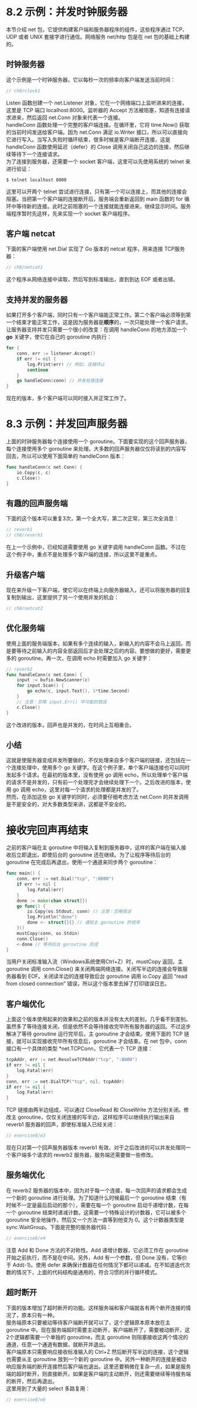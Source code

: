 # 8.2 示例：并发时钟服务器
本节介绍 net 包，它提供构建客户端和服务器程序的组件，这些程序通过 TCP、UDP 或者 UNIX 套接字进行通信。网络服务 net\/http 包是在 net 包的基础上构建的。  

## 时钟服务器
这个示例是一个时钟服务器，它以每秒一次的频率向客户端发送当前时间：
```go
// ch8/clock1
```
Listen 函数创建一个 net\.Listener 对象，它在一个网络端口上监听进来的连接，这里是 TCP 端口 localhost:8000。监听器的 Accept 方法被阻塞，知道有连接请求进来，然后返回 net\.Conn 对象来代表一个连接。  
handleConn 函数处理一个完整的客户端连接。在循环里，它将 time.Now() 获取的当前时间发送给客户端。因为 net\.Conn 满足 io\.Writer 接口，所以可以直接向它进行写入。当写入失败时循环结束，很多时候是客户端断开连接，这是 handleConn 函数使用延迟（defer）的 Close 调用关闭自己这边的连接，然后继续等待下一个连接请求。  
为了连接到服务器，还需要一个 socket 客户端，这里可以先使用系统的 telnet 来进行验证：
```
$ telnet localhost 8000
```
这里可以开两个 telnet 尝试进行连接，只有第一个可以连接上，而其他的连接会阻塞。当把第一个客户端的连接断开后，服务端会重新返回到 main 函数的 for 循环中等待新的连接。此时之前阻塞的一个连接就能连接进来，继续显示时间。服务端程序暂时先这样，先来实现一个 socket 客户端程序。  

## 客户端 netcat
下面的客户端使用 net\.Dial 实现了 Go 版本的 netcat 程序，用来连接 TCP服务器：
```go
// ch8/netcat1
```
这个程序从网络连接中读取，然后写到标准输出，直到到达 EOF 或者出错。  

## 支持并发的服务器
如果打开多个客户端，同时只有一个客户端能正常工作。第二个客户端必须等到第一个结束才能正常工作，这是因为服务器是**顺序**的，一次只能处理一个客户请求。让服务器支持并发只需要一个很小的改变：在调用 handleConn 的地方添加一个 **go** 关键字，使它在自己的 goroutine 内执行：
```go
for {
	conn, err := listener.Accept()
	if err != nil {
		log.Print(err) // 例如，连接终止
		continue
	}
	go handleConn(conn) // 并发处理连接
}
```
现在的版本，多个客户端可以同时接入并正常工作了。  

# 8.3 示例：并发回声服务器
上面的时钟服务器每个连接使用一个 goroutine。下面要实现的这个回声服务器，每个连接使用多个 goroutine 来处理。大多数的回声服务器仅仅将读到的内容写回去，所以可以使用下面简单的 handleConn 版本：
```go
func handleConn(c net.Conn) {
	io.Copy(c, c)
	c.Close()
}
```

## 有趣的回声服务端
下面的这个版本可以重复3次，第一个全大写，第二次正常，第三次全消息：
```go
// reverb1
// ch8/reverb1
```
在上一个示例中，已经知道需要使用 go 关键字调用 handleConn 函数。不过在这个例子中，重点不是处理多个客户端的连接，所以这里不是重点。


## 升级客户端
现在来升级一下客户端，使它可以在终端上向服务器输入，还可以将服务器的回复复制到输出，这里提供了另一个使用并发的机会：
```go
// ch8/netcat2
```

## 优化服务端
使用上面的服务端版本，如果有多个连续的输入，新输入的内容不会马上返回，而是要等待之前输入的内容全部返回后才会处理之后的内容。要想做的更好，需要更多的 goroutine。再一次，在调用 echo 时需要加入 go 关键字：
```go
// reverb2
func handleConn(c net.Conn) {
	input := bufio.NewScanner(c)
	for input.Scan() {
		go echo(c, input.Text(), 1*time.Second)
	}
	// 注意：忽略 input.Err() 中可能的错误
	c.Close()
}
```
这个改进的版本，回声也是并发的，在时间上互相重合。  

## 小结
这就是使服务器变成并发所要做的，不仅处理来自多个客户端的链接，还包括在一个连接处理中，使用多个 go 关键字。在这个例子里，单个客户端连接也可以同时发起多个请求。在最初的版本里，没有使用 go 调用 echo，所以处理单个客户端的请求不是并发的，只有前一个处理完才会继续处理下一个。之后改进的版本，使用 go 调用 echo，这里对每一个请求的处理都是并发的了。  
然而，在添加这些 go 关键字的同时，必须要仔细考虑方法 net\.Conn 的并发调用是不是安全的，对大多数类型来讲，这都是不安全的。  

# 接收完回声再结束
之前的客户端在主 goroutine 中将输入复制到服务器中，这样的客户端在输入接收后立即退出，即使后台的 goroutine 还在继续。为了让程序等待后台的 goroutine 在完成后再退出，使用一个通道来同步两个 goroutine：
```go
func main() {
	conn, err := net.Dial("tcp", ":8000")
	if err != nil {
		log.Fatal(err)
	}
	done := make(chan struct{})
	go func() {
		io.Copy(os.Stdout, conn) // 注意：忽略错误
		log.Println("done")
		done <- struct{}{} // 通知主 goroutine 的信号
	}()
	mustCopy(conn, os.Stdin)
	conn.Close()
	<-done // 等待后台 goroutine 完成
}
```
当用户关闭标准输入流（Windows系统使用Ctrl+Z）时，mustCopy 返回，主 goroutine 调用 conn.Close() 来关闭两端网络连接。关闭写半边的连接会导致服务器看到 EOF。关闭读半边的连接导致后台 goroutine 调用 io.Copy 返回 “read from closed connection” 错误，所以这个版本里去掉了打印错误日志。  

## 客户端优化
上面这个版本使用起来的效果和之前的版本并没有太大的差别，几乎看不到差别。虽然多了等待连接关闭，但是依然不会等待接收完毕所有服务器的返回。不过这步解决了等待 goroutine 运行完毕后，主 goroutine 才会结束。使用下面的 TCP 链接，就可以实现接收完毕所有信息后，goroutine 才会结束。在 net 包中，conn 接口有一个具体的类型 \*net\.TCPConn，它代表一个 TCP 连接：
```go
tcpAddr, err := net.ResolveTCPAddr("tcp", ":8000")
if err != nil {
	log.Fatal(err)
}
conn, err := net.DialTCP("tcp", nil, tcpAddr)
if err != nil {
	log.Fatal(err)
}
```
TCP 链接由两半边组成，可以通过 CloseRead 和 CloseWrite 方法分别关闭。修改主 goroutine，仅仅关闭连接的写半边，这样程序可以继续执行输出来自 reverb1 服务器的回声，即使标准输入已经关闭：
```go
// exercise8/e3
```
现在只对第一个回声服务器版本 reverb1 有效，对于之后改进的可以并发处理同一个客户端多个请求的 reverb2 服务器，服务端还需要做一些修改。  

## 服务端优化
在 reverb2 服务器的版本中，因为对于每一个连接，每一次回声的请求都会生成一个新的 goroutine 进行处理。为了知道什么时候最后一个 goroutine 结束（有时候不一定是最后启动的那个），需要在每一个 goroutine 启动千递增计数，在每一个 goroutine 结束时递减计数。这需要一个特殊设计的计数器，它可以被多个 goroutine 安全地操作，然后又一个方法一直等到他变为 0。这个计数器类型是 sync\.WaitGroup。下面是完整的服务器代码：
```go
// exercise8/e4
```
注意 Add 和 Done 方法的不对称性。Add 递增计数器，它必须工作在 goroutine 开始之前执行，而不是在中间。另外，Add 有一个参数，但 Done 没有，它等价于 Add(-1)。使用 defer 来确保计数器在任何情况下都可以递减。在不知道迭代次数的情况下，上面的代码结构是通用的，符合习惯的并行循环模式。  

## 超时断开
下面的版本增加了超时断开的功能。这样服务端和客户端就各有两个断开连接的情况了，原本只有一种。  
服务端原本只要被动等待客户端断开就可以了，这个逻辑原本原本放在主 goroutine 中。现在服务端超时需要主动断开，客户端断开了，需要被动断开，这2个逻辑都需要一个单独的 goroutine，而主 goroutine 则阻塞接收这两个情况的通道，任意一个通道有数据，就断开并退出。  
客户端原本只需要响应接收标准输入的 Ctrl+Z 然后断开写半边的连接，这个逻辑也需要从主 goroutine 放到一个新的 goroutine 中。另外一种断开的连接是被动响应服务端的断开连接然后客户端也退出。这里还要稍微在复杂一点，如果是服务端的超时断开，则直接断开。如果是客户端的主动断开，则还需要继续等待服务端的断开，然后再退出。  
这里用到了大量的 select 多路复用：
```go
// exercise8/e6
```